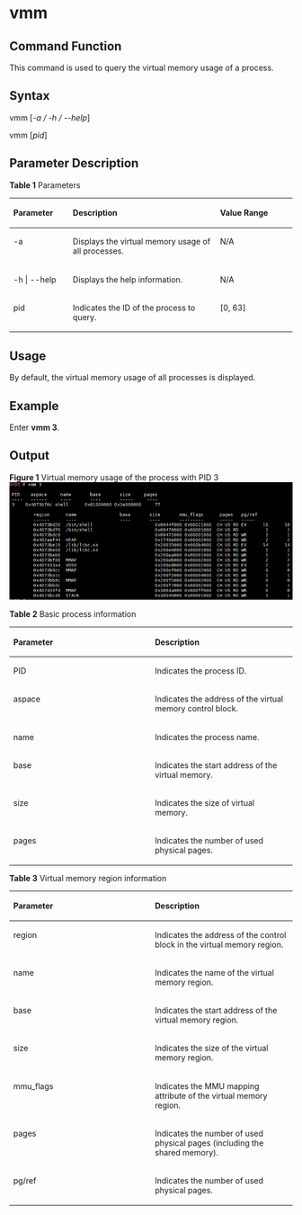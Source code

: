 # vmm<a name="EN-US_TOPIC_0000001054144356"></a>

## Command Function<a name="section445335110416"></a>

This command is used to query the virtual memory usage of a process.

## Syntax<a name="section1795712553416"></a>

vmm \[_-a / -h / --help_\]

vmm \[_pid_\]

## Parameter Description<a name="section92544592410"></a>

**Table  1**  Parameters

<a name="table3900mcpsimp"></a>
<table><thead align="left"><tr id="row3906mcpsimp"><th class="cellrowborder" valign="top" width="21%" id="mcps1.2.4.1.1"><p id="p3908mcpsimp"><a name="p3908mcpsimp"></a><a name="p3908mcpsimp"></a><strong id="b163184874711750"><a name="b163184874711750"></a><a name="b163184874711750"></a>Parameter</strong></p>
</th>
<th class="cellrowborder" valign="top" width="52%" id="mcps1.2.4.1.2"><p id="p3910mcpsimp"><a name="p3910mcpsimp"></a><a name="p3910mcpsimp"></a><strong id="b1593993618367"><a name="b1593993618367"></a><a name="b1593993618367"></a>Description</strong></p>
</th>
<th class="cellrowborder" valign="top" width="27%" id="mcps1.2.4.1.3"><p id="p3912mcpsimp"><a name="p3912mcpsimp"></a><a name="p3912mcpsimp"></a><strong id="b194294887511750"><a name="b194294887511750"></a><a name="b194294887511750"></a>Value Range</strong></p>
</th>
</tr>
</thead>
<tbody><tr id="row3913mcpsimp"><td class="cellrowborder" valign="top" width="21%" headers="mcps1.2.4.1.1 "><p id="p17944444181717"><a name="p17944444181717"></a><a name="p17944444181717"></a>-a</p>
</td>
<td class="cellrowborder" valign="top" width="52%" headers="mcps1.2.4.1.2 "><p id="p209441344121716"><a name="p209441344121716"></a><a name="p209441344121716"></a>Displays the virtual memory usage of all processes.</p>
</td>
<td class="cellrowborder" valign="top" width="27%" headers="mcps1.2.4.1.3 "><p id="p3919mcpsimp"><a name="p3919mcpsimp"></a><a name="p3919mcpsimp"></a>N/A</p>
</td>
</tr>
<tr id="row3920mcpsimp"><td class="cellrowborder" valign="top" width="21%" headers="mcps1.2.4.1.1 "><p id="p1944124412171"><a name="p1944124412171"></a><a name="p1944124412171"></a>-h | --help</p>
</td>
<td class="cellrowborder" valign="top" width="52%" headers="mcps1.2.4.1.2 "><p id="p1494494441713"><a name="p1494494441713"></a><a name="p1494494441713"></a>Displays the help information.</p>
</td>
<td class="cellrowborder" valign="top" width="27%" headers="mcps1.2.4.1.3 "><p id="p3926mcpsimp"><a name="p3926mcpsimp"></a><a name="p3926mcpsimp"></a>N/A</p>
</td>
</tr>
<tr id="row3934mcpsimp"><td class="cellrowborder" valign="top" width="21%" headers="mcps1.2.4.1.1 "><p id="p5945444181720"><a name="p5945444181720"></a><a name="p5945444181720"></a>pid</p>
</td>
<td class="cellrowborder" valign="top" width="52%" headers="mcps1.2.4.1.2 "><p id="p1594515442177"><a name="p1594515442177"></a><a name="p1594515442177"></a>Indicates the ID of the process to query.</p>
</td>
<td class="cellrowborder" valign="top" width="27%" headers="mcps1.2.4.1.3 "><p id="p3940mcpsimp"><a name="p3940mcpsimp"></a><a name="p3940mcpsimp"></a>[0, 63]</p>
</td>
</tr>
</tbody>
</table>

## Usage<a name="section104151141252"></a>

By default, the virtual memory usage of all processes is displayed.

## Example<a name="section11545171957"></a>

Enter  **vmm 3**.

## Output<a name="section075617368542"></a>

**Figure  1**  Virtual memory usage of the process with PID 3<a name="fig17645956122214"></a>  
![](figures/virtual-memory-usage-of-the-process-with-pid-3.png "virtual-memory-usage-of-the-process-with-pid-3")

**Table  2**  Basic process information

<a name="table17136143042317"></a>
<table><thead align="left"><tr id="row1113611307232"><th class="cellrowborder" valign="top" width="50%" id="mcps1.2.3.1.1"><p id="p17137173017232"><a name="p17137173017232"></a><a name="p17137173017232"></a>Parameter</p>
</th>
<th class="cellrowborder" valign="top" width="50%" id="mcps1.2.3.1.2"><p id="p171371302230"><a name="p171371302230"></a><a name="p171371302230"></a>Description</p>
</th>
</tr>
</thead>
<tbody><tr id="row11371230202317"><td class="cellrowborder" valign="top" width="50%" headers="mcps1.2.3.1.1 "><p id="p0137630122313"><a name="p0137630122313"></a><a name="p0137630122313"></a>PID</p>
</td>
<td class="cellrowborder" valign="top" width="50%" headers="mcps1.2.3.1.2 "><p id="p513793016233"><a name="p513793016233"></a><a name="p513793016233"></a>Indicates the process ID.</p>
</td>
</tr>
<tr id="row61371630112315"><td class="cellrowborder" valign="top" width="50%" headers="mcps1.2.3.1.1 "><p id="p18137133019236"><a name="p18137133019236"></a><a name="p18137133019236"></a>aspace</p>
</td>
<td class="cellrowborder" valign="top" width="50%" headers="mcps1.2.3.1.2 "><p id="p9137130122311"><a name="p9137130122311"></a><a name="p9137130122311"></a>Indicates the address of the virtual memory control block.</p>
</td>
</tr>
<tr id="row613793015232"><td class="cellrowborder" valign="top" width="50%" headers="mcps1.2.3.1.1 "><p id="p12137230172311"><a name="p12137230172311"></a><a name="p12137230172311"></a>name</p>
</td>
<td class="cellrowborder" valign="top" width="50%" headers="mcps1.2.3.1.2 "><p id="p19137193018235"><a name="p19137193018235"></a><a name="p19137193018235"></a>Indicates the process name.</p>
</td>
</tr>
<tr id="row1613763019237"><td class="cellrowborder" valign="top" width="50%" headers="mcps1.2.3.1.1 "><p id="p1413723015233"><a name="p1413723015233"></a><a name="p1413723015233"></a>base</p>
</td>
<td class="cellrowborder" valign="top" width="50%" headers="mcps1.2.3.1.2 "><p id="p1613783082319"><a name="p1613783082319"></a><a name="p1613783082319"></a>Indicates the start address of the virtual memory.</p>
</td>
</tr>
<tr id="row141376308237"><td class="cellrowborder" valign="top" width="50%" headers="mcps1.2.3.1.1 "><p id="p101371730162319"><a name="p101371730162319"></a><a name="p101371730162319"></a>size</p>
</td>
<td class="cellrowborder" valign="top" width="50%" headers="mcps1.2.3.1.2 "><p id="p18137143092313"><a name="p18137143092313"></a><a name="p18137143092313"></a>Indicates the size of virtual memory.</p>
</td>
</tr>
<tr id="row19137163072316"><td class="cellrowborder" valign="top" width="50%" headers="mcps1.2.3.1.1 "><p id="p16137183013235"><a name="p16137183013235"></a><a name="p16137183013235"></a>pages</p>
</td>
<td class="cellrowborder" valign="top" width="50%" headers="mcps1.2.3.1.2 "><p id="p5137130142314"><a name="p5137130142314"></a><a name="p5137130142314"></a>Indicates the number of used physical pages.</p>
</td>
</tr>
</tbody>
</table>

**Table  3**  Virtual memory region information

<a name="table1195314682418"></a>
<table><thead align="left"><tr id="row14953144632413"><th class="cellrowborder" valign="top" width="50%" id="mcps1.2.3.1.1"><p id="p1195314617242"><a name="p1195314617242"></a><a name="p1195314617242"></a>Parameter</p>
</th>
<th class="cellrowborder" valign="top" width="50%" id="mcps1.2.3.1.2"><p id="p13953174614243"><a name="p13953174614243"></a><a name="p13953174614243"></a>Description</p>
</th>
</tr>
</thead>
<tbody><tr id="row18953114610242"><td class="cellrowborder" valign="top" width="50%" headers="mcps1.2.3.1.1 "><p id="p09531746132417"><a name="p09531746132417"></a><a name="p09531746132417"></a>region</p>
</td>
<td class="cellrowborder" valign="top" width="50%" headers="mcps1.2.3.1.2 "><p id="p1795344642412"><a name="p1795344642412"></a><a name="p1795344642412"></a>Indicates the address of the control block in the virtual memory region.</p>
</td>
</tr>
<tr id="row1795384682411"><td class="cellrowborder" valign="top" width="50%" headers="mcps1.2.3.1.1 "><p id="p199531846112417"><a name="p199531846112417"></a><a name="p199531846112417"></a>name</p>
</td>
<td class="cellrowborder" valign="top" width="50%" headers="mcps1.2.3.1.2 "><p id="p19539466245"><a name="p19539466245"></a><a name="p19539466245"></a>Indicates the name of the virtual memory region.</p>
</td>
</tr>
<tr id="row99531446132410"><td class="cellrowborder" valign="top" width="50%" headers="mcps1.2.3.1.1 "><p id="p139531946132417"><a name="p139531946132417"></a><a name="p139531946132417"></a>base</p>
</td>
<td class="cellrowborder" valign="top" width="50%" headers="mcps1.2.3.1.2 "><p id="p139536468242"><a name="p139536468242"></a><a name="p139536468242"></a>Indicates the start address of the virtual memory region.</p>
</td>
</tr>
<tr id="row79531046122418"><td class="cellrowborder" valign="top" width="50%" headers="mcps1.2.3.1.1 "><p id="p11953546102418"><a name="p11953546102418"></a><a name="p11953546102418"></a>size</p>
</td>
<td class="cellrowborder" valign="top" width="50%" headers="mcps1.2.3.1.2 "><p id="p89531246142419"><a name="p89531246142419"></a><a name="p89531246142419"></a>Indicates the size of the virtual memory region.</p>
</td>
</tr>
<tr id="row1295315464240"><td class="cellrowborder" valign="top" width="50%" headers="mcps1.2.3.1.1 "><p id="p7953154602419"><a name="p7953154602419"></a><a name="p7953154602419"></a>mmu_flags</p>
</td>
<td class="cellrowborder" valign="top" width="50%" headers="mcps1.2.3.1.2 "><p id="p395464620242"><a name="p395464620242"></a><a name="p395464620242"></a>Indicates the MMU mapping attribute of the virtual memory region.</p>
</td>
</tr>
<tr id="row10954154692413"><td class="cellrowborder" valign="top" width="50%" headers="mcps1.2.3.1.1 "><p id="p1195484642410"><a name="p1195484642410"></a><a name="p1195484642410"></a>pages</p>
</td>
<td class="cellrowborder" valign="top" width="50%" headers="mcps1.2.3.1.2 "><p id="p29541546112416"><a name="p29541546112416"></a><a name="p29541546112416"></a>Indicates the number of used physical pages (including the shared memory).</p>
</td>
</tr>
<tr id="row1395411463246"><td class="cellrowborder" valign="top" width="50%" headers="mcps1.2.3.1.1 "><p id="p14954146152418"><a name="p14954146152418"></a><a name="p14954146152418"></a>pg/ref</p>
</td>
<td class="cellrowborder" valign="top" width="50%" headers="mcps1.2.3.1.2 "><p id="p10954164642419"><a name="p10954164642419"></a><a name="p10954164642419"></a>Indicates the number of used physical pages.</p>
</td>
</tr>
</tbody>
</table>

